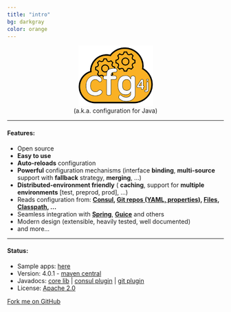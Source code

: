 ```yaml
---
title: "intro"
bg: darkgray
color: orange
---
```


<center>
<img src="/img/cfg4j.png">
<br/>
(a.k.a. configuration for Java)
</center>

-------------------------

#### Features:

* Open source
* **Easy to use**
* **Auto-reloads** configuration
* **Powerful** configuration mechanisms (interface **binding**, **multi-source** support with **fallback** strategy, **merging**, ...)
* **Distributed-environment friendly** ( **caching**, support for **multiple environments** [test, preprod, prod], ...)
* Reads configuration from: **[Consul](https://github.com/cfg4j/cfg4j-sample-apps/tree/master/consul-bind),
 [Git repos (YAML, properties)](https://github.com/cfg4j/cfg4j-sample-apps/tree/master/git-bind),
 [Files](https://github.com/cfg4j/cfg4j-sample-apps/tree/master/files-bind),
 [Classpath](https://github.com/cfg4j/cfg4j-sample-apps/tree/master/classpath-bind), ...**
* Seamless integration with **[Spring](https://spring.io/)**, **[Guice](https://github.com/google/guice)** and others
* Modern design (extensible, heavily tested, well documented)
* and more...

-------------------------

#### Status:

* Sample apps: [here](https://github.com/cfg4j/cfg4-sample-apps)
* Version: 4.0.1 - [maven central](http://search.maven.org/#search%7cga%7c1%7corg.cfg4j.cfg4j-core)
* Javadocs: [core lib](http://www.javadoc.io/doc/org.cfg4j/cfg4j-core) | [consul plugin](http://www.javadoc.io/doc/org.cfg4j/cfg4j-consul) |
[git plugin](http://www.javadoc.io/doc/org.cfg4j/cfg4j-git)
* License: [Apache 2.0](https://github.com/cfg4j/cfg4j/blob/master/LICENSE)

<span id="forkongithub">
  <a href="{{ site.source_link }}" class="bg-orange" style="color: #1d1d1d">
    Fork me on GitHub
  </a>
</span>
